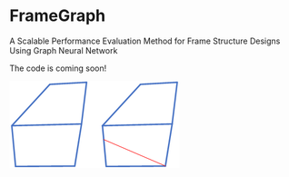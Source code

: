 # FrameGraph
A Scalable Performance Evaluation Method for Frame Structure Designs Using Graph Neural Network

The code is coming soon!

![image](https://github.com/Li-Yongcheng/FrameGraph/blob/main/FrameGraph.png)
